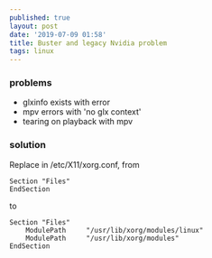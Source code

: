 ```yaml
---
published: true
layout: post
date: '2019-07-09 01:58'
title: Buster and legacy Nvidia problem
tags: linux 
---
```

### problems

- glxinfo exists with error  
- mpv errors with 'no glx context'  
- tearing on playback with mpv

### solution

Replace in /etc/X11/xorg.conf, from

    Section "Files"
    EndSection
    
to

    Section "Files"
        ModulePath     "/usr/lib/xorg/modules/linux"
        ModulePath     "/usr/lib/xorg/modules"
    EndSection

